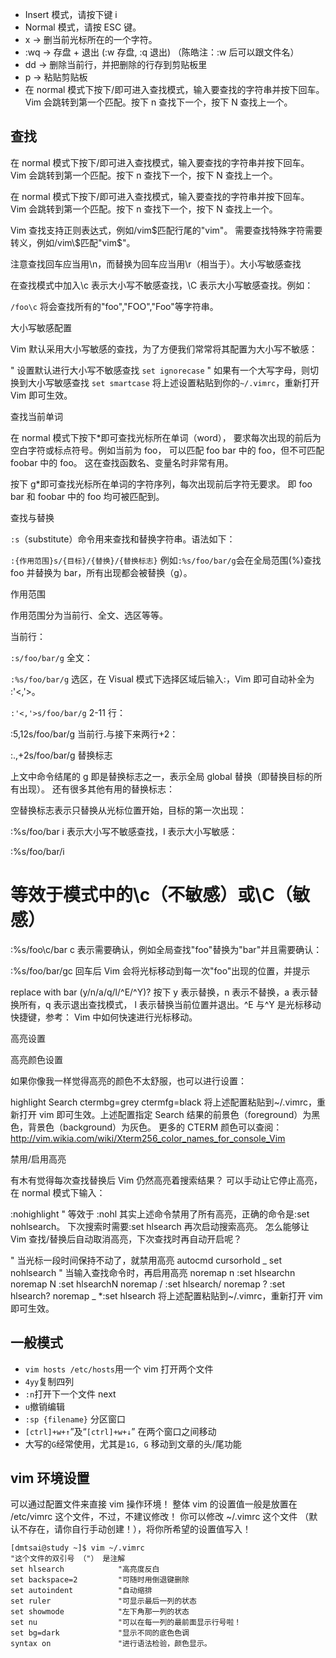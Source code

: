 - Insert 模式，请按下键 i
- Normal 模式，请按 ESC 键。
- x → 删当前光标所在的一个字符。
- :wq → 存盘 + 退出 (:w 存盘, :q 退出) （陈皓注：:w 后可以跟文件名）
- dd → 删除当前行，并把删除的行存到剪贴板里
- p → 粘贴剪贴板
- 在 normal 模式下按下/即可进入查找模式，输入要查找的字符串并按下回车。 Vim 会跳转到第一个匹配。按下 n 查找下一个，按下 N 查找上一个。

## 查找

在 normal 模式下按下/即可进入查找模式，输入要查找的字符串并按下回车。 Vim 会跳转到第一个匹配。按下 n 查找下一个，按下 N 查找上一个。

在 normal 模式下按下/即可进入查找模式，输入要查找的字符串并按下回车。 Vim 会跳转到第一个匹配。按下 n 查找下一个，按下 N 查找上一个。

Vim 查找支持正则表达式，例如/vim$匹配行尾的"vim"。 需要查找特殊字符需要转义，例如/vim\$匹配"vim$"。

注意查找回车应当用\n，而替换为回车应当用\r（相当于<CR>）。大小写敏感查找

在查找模式中加入\c 表示大小写不敏感查找，\C 表示大小写敏感查找。例如：

`/foo\c` 将会查找所有的"foo","FOO","Foo"等字符串。

大小写敏感配置

Vim 默认采用大小写敏感的查找，为了方便我们常常将其配置为大小写不敏感：

" 设置默认进行大小写不敏感查找 `set ignorecase` " 如果有一个大写字母，则切换到大小写敏感查找 `set smartcase` 将上述设置粘贴到你的`~/.vimrc`，重新打开 Vim 即可生效。

查找当前单词

在 normal 模式下按下\*即可查找光标所在单词（word）， 要求每次出现的前后为空白字符或标点符号。例如当前为 foo， 可以匹配 foo bar 中的 foo，但不可匹配 foobar 中的 foo。 这在查找函数名、变量名时非常有用。

按下 g\*即可查找光标所在单词的字符序列，每次出现前后字符无要求。 即 foo bar 和 foobar 中的 foo 均可被匹配到。

查找与替换

`:s`（substitute）命令用来查找和替换字符串。语法如下：

`:{作用范围}s/{目标}/{替换}/{替换标志}` 例如`:%s/foo/bar/g`会在全局范围(%)查找 foo 并替换为 bar，所有出现都会被替换（g）。

作用范围

作用范围分为当前行、全文、选区等等。

当前行：

`:s/foo/bar/g` 全文：

`:%s/foo/bar/g` 选区，在 Visual 模式下选择区域后输入:，Vim 即可自动补全为 :'<,'>。

`:'<,'>s/foo/bar/g` 2-11 行：

:5,12s/foo/bar/g 当前行.与接下来两行+2：

:.,+2s/foo/bar/g 替换标志

上文中命令结尾的 g 即是替换标志之一，表示全局 global 替换（即替换目标的所有出现）。 还有很多其他有用的替换标志：

空替换标志表示只替换从光标位置开始，目标的第一次出现：

:%s/foo/bar i 表示大小写不敏感查找，I 表示大小写敏感：

:%s/foo/bar/i

# 等效于模式中的\c（不敏感）或\C（敏感）

:%s/foo\c/bar c 表示需要确认，例如全局查找"foo"替换为"bar"并且需要确认：

:%s/foo/bar/gc 回车后 Vim 会将光标移动到每一次"foo"出现的位置，并提示

replace with bar (y/n/a/q/l/^E/^Y)? 按下 y 表示替换，n 表示不替换，a 表示替换所有，q 表示退出查找模式， l 表示替换当前位置并退出。^E 与^Y 是光标移动快捷键，参考： Vim 中如何快速进行光标移动。

高亮设置

高亮颜色设置

如果你像我一样觉得高亮的颜色不太舒服，也可以进行设置：

highlight Search ctermbg=grey ctermfg=black 将上述配置粘贴到~/.vimrc，重新打开 vim 即可生效。上述配置指定 Search 结果的前景色（foreground）为黑色，背景色（background）为灰色。 更多的 CTERM 颜色可以查阅：http://vim.wikia.com/wiki/Xterm256_color_names_for_console_Vim

禁用/启用高亮

有木有觉得每次查找替换后 Vim 仍然高亮着搜索结果？ 可以手动让它停止高亮，在 normal 模式下输入：

:nohighlight " 等效于 :nohl 其实上述命令禁用了所有高亮，正确的命令是:set nohlsearch。 下次搜索时需要:set hlsearch 再次启动搜索高亮。 怎么能够让 Vim 查找/替换后自动取消高亮，下次查找时再自动开启呢？

" 当光标一段时间保持不动了，就禁用高亮 autocmd cursorhold _ set nohlsearch " 当输入查找命令时，再启用高亮 noremap n :set hlsearch<cr>n noremap N :set hlsearch<cr>N noremap / :set hlsearch<cr>/ noremap ? :set hlsearch<cr>? noremap _ \*:set hlsearch<cr> 将上述配置粘贴到~/.vimrc，重新打开 vim 即可生效。

## 一般模式

- `vim hosts /etc/hosts`用一个 vim 打开两个文件
- `4yy`复制四列
- `:n`打开下一个文件 next
- `u`撤销编辑
- `:sp {filename}` 分区窗口
- `[ctrl]+w+↑`”及“`[ctrl]+w+↓`” 在两个窗口之间移动
- 大写的`G`经常使用，尤其是`1G, G` 移动到文章的头/尾功能

## vim 环境设置

可以通过配置文件来直接 vim 操作环境！ 整体 vim 的设置值一般是放置在 /etc/vimrc 这个文件，不过，不建议修改！ 你可以修改 ~/.vimrc 这个文件 （默认不存在，请你自行手动创建！），将你所希望的设置值写入！

```
[dmtsai@study ~]$ vim ~/.vimrc
"这个文件的双引号 （"） 是注解
set hlsearch            "高亮度反白
set backspace=2         "可随时用倒退键删除
set autoindent          "自动缩排
set ruler               "可显示最后一列的状态
set showmode            "左下角那一列的状态
set nu                  "可以在每一列的最前面显示行号啦！
set bg=dark             "显示不同的底色色调
syntax on               "进行语法检验，颜色显示。
```

